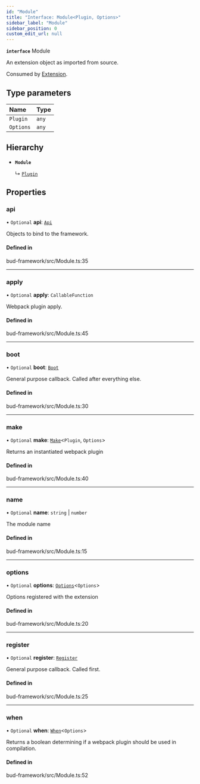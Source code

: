 ```yaml
---
id: "Module"
title: "Interface: Module<Plugin, Options>"
sidebar_label: "Module"
sidebar_position: 0
custom_edit_url: null
---
```


**`interface`** Module

An extension object as imported from source.

Consumed by [Extension](../classes/Extension.md).

## Type parameters

| Name | Type |
| :------ | :------ |
| `Plugin` | `any` |
| `Options` | `any` |

## Hierarchy

- **`Module`**

  ↳ [`Plugin`](Plugin.md)

## Properties

### api

• `Optional` **api**: [`Api`](../modules/Module.md#api)

Objects to bind to the framework.

#### Defined in

bud-framework/src/Module.ts:35

___

### apply

• `Optional` **apply**: `CallableFunction`

Webpack plugin apply.

#### Defined in

bud-framework/src/Module.ts:45

___

### boot

• `Optional` **boot**: [`Boot`](../modules/Module.md#boot)

General purpose callback. Called after everything else.

#### Defined in

bud-framework/src/Module.ts:30

___

### make

• `Optional` **make**: [`Make`](../modules/Module.md#make)<`Plugin`, `Options`\>

Returns an instantiated webpack plugin

#### Defined in

bud-framework/src/Module.ts:40

___

### name

• `Optional` **name**: `string` \| `number`

The module name

#### Defined in

bud-framework/src/Module.ts:15

___

### options

• `Optional` **options**: [`Options`](../modules/Module.md#options)<`Options`\>

Options registered with the extension

#### Defined in

bud-framework/src/Module.ts:20

___

### register

• `Optional` **register**: [`Register`](../modules/Module.md#register)

General purpose callback. Called first.

#### Defined in

bud-framework/src/Module.ts:25

___

### when

• `Optional` **when**: [`When`](../modules/Module.md#when)<`Options`\>

Returns a boolean determining if
a webpack plugin should be used in
compilation.

#### Defined in

bud-framework/src/Module.ts:52
